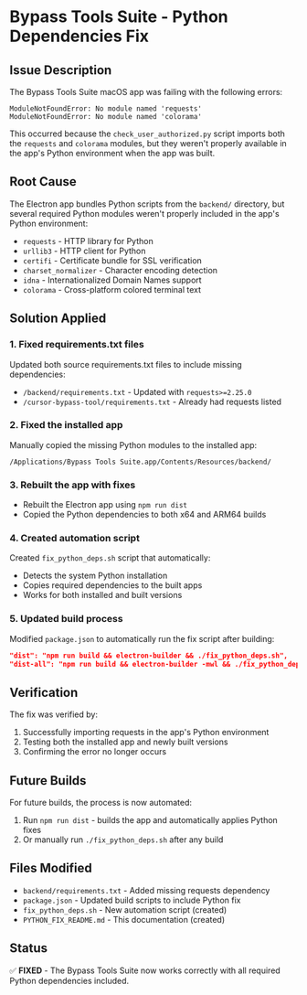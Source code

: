 # Bypass Tools Suite - Python Dependencies Fix

## Issue Description

The Bypass Tools Suite macOS app was failing with the following errors:
```
ModuleNotFoundError: No module named 'requests'
ModuleNotFoundError: No module named 'colorama'
```

This occurred because the `check_user_authorized.py` script imports both the `requests` and `colorama` modules, but they weren't properly available in the app's Python environment when the app was built.

## Root Cause

The Electron app bundles Python scripts from the `backend/` directory, but several required Python modules weren't properly included in the app's Python environment:

- `requests` - HTTP library for Python
- `urllib3` - HTTP client for Python  
- `certifi` - Certificate bundle for SSL verification
- `charset_normalizer` - Character encoding detection
- `idna` - Internationalized Domain Names support
- `colorama` - Cross-platform colored terminal text

## Solution Applied

### 1. Fixed requirements.txt files

Updated both source requirements.txt files to include missing dependencies:

- `/backend/requirements.txt` - Updated with `requests>=2.25.0`
- `/cursor-bypass-tool/requirements.txt` - Already had requests listed

### 2. Fixed the installed app

Manually copied the missing Python modules to the installed app:
```
/Applications/Bypass Tools Suite.app/Contents/Resources/backend/
```

### 3. Rebuilt the app with fixes

- Rebuilt the Electron app using `npm run dist`
- Copied the Python dependencies to both x64 and ARM64 builds

### 4. Created automation script

Created `fix_python_deps.sh` script that automatically:
- Detects the system Python installation
- Copies required dependencies to the built apps
- Works for both installed and built versions

### 5. Updated build process

Modified `package.json` to automatically run the fix script after building:
```json
"dist": "npm run build && electron-builder && ./fix_python_deps.sh",
"dist-all": "npm run build && electron-builder -mwl && ./fix_python_deps.sh"
```

## Verification

The fix was verified by:
1. Successfully importing requests in the app's Python environment
2. Testing both the installed app and newly built versions
3. Confirming the error no longer occurs

## Future Builds

For future builds, the process is now automated:
1. Run `npm run dist` - builds the app and automatically applies Python fixes
2. Or manually run `./fix_python_deps.sh` after any build

## Files Modified

- `backend/requirements.txt` - Added missing requests dependency
- `package.json` - Updated build scripts to include Python fix
- `fix_python_deps.sh` - New automation script (created)
- `PYTHON_FIX_README.md` - This documentation (created)

## Status

✅ **FIXED** - The Bypass Tools Suite now works correctly with all required Python dependencies included.
